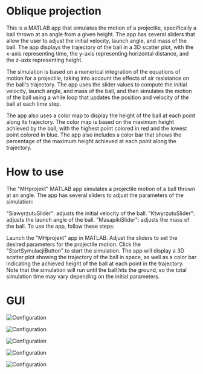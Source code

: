 
# Oblique projection

This is a MATLAB app that simulates the motion of a projectile, specifically a ball thrown at an angle from a given height. The app has several sliders that allow the user to adjust the initial velocity, launch angle, and mass of the ball. The app displays the trajectory of the ball in a 3D scatter plot, with the x-axis representing time, the y-axis representing horizontal distance, and the z-axis representing height.

The simulation is based on a numerical integration of the equations of motion for a projectile, taking into account the effects of air resistance on the ball's trajectory. The app uses the slider values to compute the initial velocity, launch angle, and mass of the ball, and then simulates the motion of the ball using a while loop that updates the position and velocity of the ball at each time step.

The app also uses a color map to display the height of the ball at each point along its trajectory. The color map is based on the maximum height achieved by the ball, with the highest point colored in red and the lowest point colored in blue. The app also includes a color bar that shows the percentage of the maximum height achieved at each point along the trajectory.

# How to use
The "MHprojekt" MATLAB app simulates a projectile motion of a ball thrown at an angle. The app has several sliders to adjust the parameters of the simulation:

"SiawyrzutuSlider": adjusts the initial velocity of the ball.
"KtwyrzutuSlider": adjusts the launch angle of the ball.
"MasapikiSlider": adjusts the mass of the ball.
To use the app, follow these steps:

Launch the "MHprojekt" app in MATLAB.
Adjust the sliders to set the desired parameters for the projectile motion.
Click the "StartSymulacjiButton" to start the simulation.
The app will display a 3D scatter plot showing the trajectory of the ball in space, as well as a color bar indicating the achieved height of the ball at each point in the trajectory.
Note that the simulation will run until the ball hits the ground, so the total simulation time may vary depending on the initial parameters.
# GUI
![Configuration](https://media.discordapp.net/attachments/919285701227458581/1081899123705384960/image.png)



![Configuration](https://cdn.discordapp.com/attachments/919285701227458581/1081899154747441192/image.png)


![Configuration](https://cdn.discordapp.com/attachments/919285701227458581/1081899175869943898/image.png)


![Configuration](https://cdn.discordapp.com/attachments/919285701227458581/1081899199337074708/image.png)


![Configuration](https://cdn.discordapp.com/attachments/919285701227458581/1081899221390721104/image.png)




